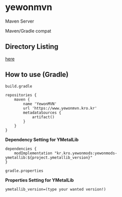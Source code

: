 # yewonmvn
Maven Server

Maven/Gradle compat

## Directory Listing
[here](https://www.yewonmvn.kro.kr/DIR)

## How to use (Gradle)

``build.gradle``
``` 
repositories {
	maven {
		name 'YewonMVN'
		url 'https://www.yewonmvn.kro.kr'
		metadataSources {
			artifact()
		}
	}
}
```

**Dependency Setting for YMetalLib**

```
dependencies {
	modImplementation "kr.kro.yewonmods:yewonmods-ymetallib:${project.ymetallib_version}"
}
```

``gradle.properties``

**Properties Setting for YMetalLib**

```
ymetallib_version=(type your wanted version!)
```
